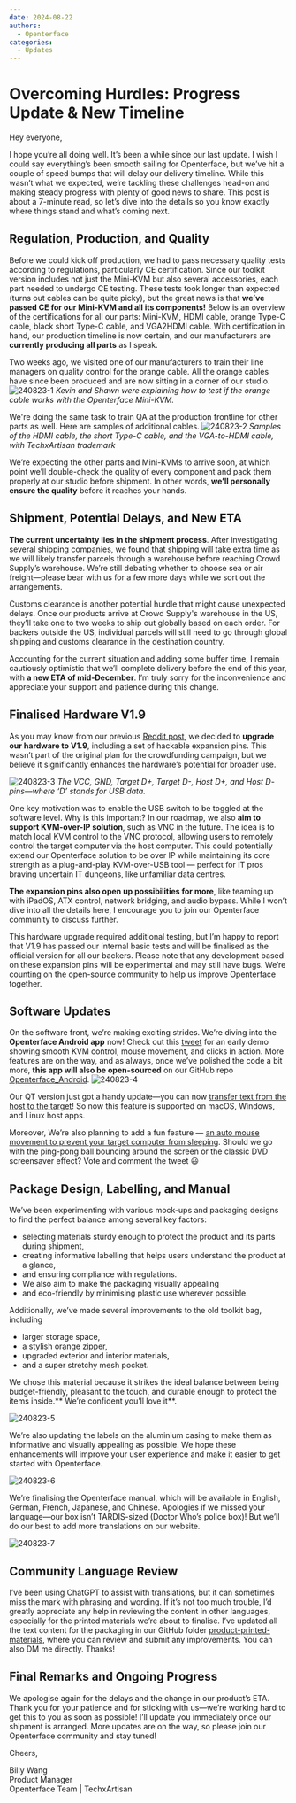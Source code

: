 ```yaml
---
date: 2024-08-22
authors:
  - Openterface
categories:
  - Updates
---
```


# Overcoming Hurdles: Progress Update & New Timeline

Hey everyone,

I hope you’re all doing well. It’s been a while since our last update. I wish I could say everything’s been smooth sailing for Openterface, but we’ve hit a couple of speed bumps that will delay our delivery timeline. While this wasn’t what we expected, we’re tackling these challenges head-on and making steady progress with plenty of good news to share. This post is about a 7-minute read, so let’s dive into the details so you know exactly where things stand and what’s coming next.

## Regulation, Production, and Quality

Before we could kick off production, we had to pass necessary quality tests according to regulations, particularly CE certification. Since our toolkit version includes not just the Mini-KVM but also several accessories, each part needed to undergo CE testing. These tests took longer than expected (turns out cables can be quite picky), but the great news is that **we’ve passed CE for our Mini-KVM and all its components!** Below is an overview of the certifications for all our parts: Mini-KVM, HDMI cable, orange Type-C cable, black short Type-C cable, and VGA2HDMI cable. With certification in hand, our production timeline is now certain, and our manufacturers are **currently producing all parts** as I speak.

Two weeks ago, we visited one of our manufacturers to train their line managers on quality control for the orange cable. All the orange cables have since been produced and are now sitting in a corner of our studio.
![240823-1](pic/240823-1.jpg)
*Kevin and Shawn were explaining how to test if the orange cable works with the Openterface Mini-KVM.*

We're doing the same task to train QA at the production frontline for other parts as well. Here are samples of additional cables.
![240823-2](pic/240823-2.jpg)
*Samples of the HDMI cable, the short Type-C cable, and the VGA-to-HDMI cable, with TechxArtisan trademark*

We’re expecting the other parts and Mini-KVMs to arrive soon, at which point we’ll double-check the quality of every component and pack them properly at our studio before shipment. In other words, **we’ll personally ensure the quality** before it reaches your hands.

## Shipment, Potential Delays, and New ETA

**The current uncertainty lies in the shipment process**. After investigating several shipping companies, we found that shipping will take extra time as we will likely transfer parcels through a warehouse before reaching Crowd Supply’s warehouse. We’re still debating whether to choose sea or air freight—please bear with us for a few more days while we sort out the arrangements.

Customs clearance is another potential hurdle that might cause unexpected delays. Once our products arrive at Crowd Supply's warehouse in the US, they’ll take one to two weeks to ship out globally based on each order. For backers outside the US, individual parcels will still need to go through global shipping and customs clearance in the destination country.

Accounting for the current situation and adding some buffer time, I remain cautiously optimistic that we’ll complete delivery before the end of this year, with **a new ETA of mid-December**. I’m truly sorry for the inconvenience and appreciate your support and patience during this change.

## Finalised Hardware V1.9

As you may know from our previous [Reddit post](https://www.reddit.com/r/Openterface_miniKVM/comments/1e25pco/openterface_minikvm_v19_with_pins_for_more/), we decided to **upgrade our hardware to V1.9**, including a set of hackable expansion pins. This wasn’t part of the original plan for the crowdfunding campaign, but we believe it significantly enhances the hardware’s potential for broader use.

![240823-3](pic/240823-3.jpg)
*The VCC, GND, Target D+, Target D-, Host D+, and Host D- pins—where ‘D’ stands for USB data.*


One key motivation was to enable the USB switch to be toggled at the software level. Why is this important? In our roadmap, we also **aim to support KVM-over-IP solution**, such as VNC in the future. The idea is to match local KVM control to the VNC protocol, allowing users to remotely control the target computer via the host computer. This could potentially extend our Openterface solution to be over IP while maintaining its core strength as a plug-and-play KVM-over-USB tool — perfect for IT pros braving uncertain IT dungeons, like unfamiliar data centres.

**The expansion pins also open up possibilities for more**, like teaming up with iPadOS, ATX control, network bridging, and audio bypass. While I won’t dive into all the details here, I encourage you to join our Openterface community to discuss further.

This hardware upgrade required additional testing, but I’m happy to report that V1.9 has passed our internal basic tests and will be finalised as the official version for all our backers. Please note that any development based on these expansion pins will be experimental and may still have bugs. We’re counting on the open-source community to help us improve Openterface together.

## Software Updates

On the software front, we’re making exciting strides. We’re diving into the **Openterface Android app** now! Check out this [tweet](https://x.com/TechxArtisan/status/1825460088922071398) for an early demo showing smooth KVM control, mouse movement, and clicks in action. More features are on the way, and as always, once we’ve polished the code a bit more, **this app will also be open-sourced** on our GitHub repo [Openterface_Android](https://github.com/TechxArtisanStudio/Openterface_Android).
![240823-4](pic/240823-4.jpg)

Our QT version just got a handy update—you can now [transfer text from the host to the target](https://x.com/TechxArtisan/status/1825919721960780131)! So now this feature is supported on macOS, Windows, and Linux host apps.

Moreover, We’re also planning to add a fun feature — [an auto mouse movement to prevent your target computer from sleeping](https://x.com/TechxArtisan/status/1825470086800691459). Should we go with the ping-pong ball bouncing around the screen or the classic DVD screensaver effect? Vote and comment the tweet 😃

## Package Design, Labelling, and Manual

We’ve been experimenting with various mock-ups and packaging designs to find the perfect balance among several key factors:

- selecting materials sturdy enough to protect the product and its parts during shipment, 
- creating informative labelling that helps users understand the product at a glance, 
- and ensuring compliance with regulations. 
- We also aim to make the packaging visually appealing
- and eco-friendly by minimising plastic use wherever possible.

Additionally, we’ve made several improvements to the old toolkit bag, including

- larger storage space, 
- a stylish orange zipper, 
- upgraded exterior and interior materials, 
- and a super stretchy mesh pocket. 

We chose this material because it strikes the ideal balance between being budget-friendly, pleasant to the touch, and durable enough to protect the items inside.** We’re confident you’ll love it**.

![240823-5](pic/240823-5.jpg)

We’re also updating the labels on the aluminium casing to make them as informative and visually appealing as possible. We hope these enhancements will improve your user experience and make it easier to get started with Openterface.

![240823-6](pic/240823-6.jpg)

We’re finalising the Openterface manual, which will be available in English, German, French, Japanese, and Chinese. Apologies if we missed your language—our box isn’t TARDIS-sized (Doctor Who’s police box)! But we’ll do our best to add more translations on our website.

![240823-7](pic/240823-7.jpg)

## Community Language Review

I’ve been using ChatGPT to assist with translations, but it can sometimes miss the mark with phrasing and wording. If it’s not too much trouble, I’d greatly appreciate any help in reviewing the content in other languages, especially for the printed materials we’re about to finalise. I’ve updated all the text content for the packaging in our GitHub folder [product-printed-materials](https://github.com/TechxArtisanStudio/Openterface/tree/main/product-printed-materials), where you can review and submit any improvements. You can also DM me directly. Thanks!

## Final Remarks and Ongoing Progress

We apologise again for the delays and the change in our product’s ETA. Thank you for your patience and for sticking with us—we’re working hard to get this to you as soon as possible! I’ll update you immediately once our shipment is arranged. More updates are on the way, so please join our Openterface community and stay tuned!

Cheers,

Billy Wang  
Product Manager  
Openterface Team | TechxArtisan